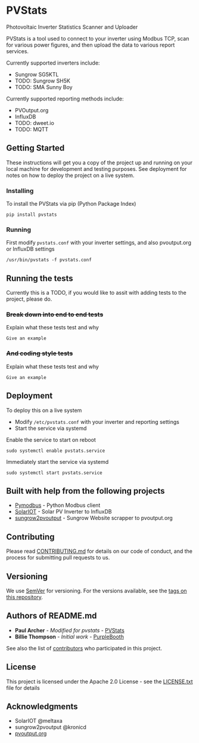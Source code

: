 # PVStats

Photovoltaic Inverter Statistics Scanner and Uploader

PVStats is a tool used to connect to your inverter using Modbus TCP,
scan for various power figures, and then upload the data to various report services.

Currently supported inverters include:
* Sungrow SG5KTL
* TODO: Sungrow SH5K
* TODO: SMA Sunny Boy

Currently supported reporting methods include:
* PVOutput.org
* InfluxDB
* TODO: dweet.io
* TODO: MQTT

## Getting Started

These instructions will get you a copy of the project up and running on your local machine for development and testing purposes. See deployment for notes on how to deploy the project on a live system.

### Installing

To install the PVStats via pip (Python Package Index)

```
pip install pvstats
```

### Running

First modify `pvstats.conf` with your inverter settings, and also pvoutput.org or InfluxDB settings

```
/usr/bin/pvstats -f pvstats.conf
```

## Running the tests

Currently this is a TODO, if you would like to assit with adding tests to the project, please do.

### ~~Break down into end to end tests~~

Explain what these tests test and why

```
Give an example
```

### ~~And coding style tests~~

Explain what these tests test and why

```
Give an example
```

## Deployment

To deploy this on a live system
* Modify `/etc/pvstats.conf` with your inverter and reporting settings
* Start the service via systemd

Enable the service to start on reboot
```
sudo systemctl enable pvstats.service
```

Immediately  start the service via systemd
```
sudo systemctl start pvstats.service
```

## Built with help from the following projects

* [Pymodbus](https://github.com/riptideio/pymodbus/) - Python Modbus client
* [SolarIOT](https://github.com/meltaxa/solariot/) - Solar PV Inverter to InfluxDB
* [sungrow2pvoutput](https://github.com/kronicd/sungrow2pvoutput) - Sungrow Website scrapper to pvoutput.org

## Contributing

Please read [CONTRIBUTING.md](https://github.com/ptarcher/pvstats/CONTRIBUTING.md) for details on our code of conduct, and the process for submitting pull requests to us.

## Versioning

We use [SemVer](http://semver.org/) for versioning. For the versions available, see the [tags on this repository](https://github.com/ptarcher/pvstats).

## Authors of README.md

* **Paul Archer** - *Modified for pvstats* - [PVStats](https://github.com/ptarcher/pvstats)
* **Billie Thompson** - *Initial work* - [PurpleBooth](https://github.com/PurpleBooth)

See also the list of [contributors](https://github.com/ptarcher/pvstats/contributors) who participated in this project.

## License

This project is licensed under the Apache 2.0 License - see the [LICENSE.txt](LICENSE.txt) file for details

## Acknowledgments

* SolarIOT @meltaxa
* sungrow2pvoutput @kronicd
* [pvoutput.org](https://pvoutput.org)
